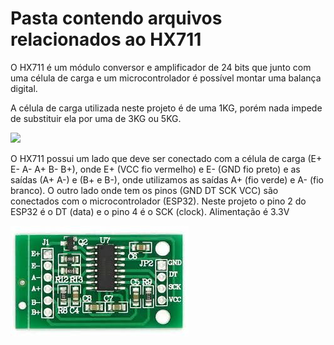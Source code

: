 # Pasta contendo arquivos relacionados ao HX711

O HX711 é um módulo conversor e amplificador de 24 bits que junto com uma célula de carga e um microcontrolador é possível montar uma balança digital. 

A célula de carga utilizada neste projeto é de uma 1KG, porém nada impede de substituir ela por uma de 3KG ou 5KG.

![](https://github.com/suzuki1994/PI3-2024/blob/main/Figuras/C%C3%A9lula%20de%20carga.png)

O HX711 possui um lado que deve ser conectado com a célula de carga (E+ E- A- A+ B- B+), onde E+ (VCC fio vermelho) e E- (GND fio preto) e as saídas (A+ A-) e (B+ e B-), onde utilizamos as saídas A+ (fio verde) e A- (fio branco).
O outro lado onde tem os pinos (GND DT SCK VCC) são conectados com o microcontrolador (ESP32).
Neste projeto o pino 2 do ESP32 é o DT (data) e o pino 4 é o SCK (clock). Alimentação é 3.3V 


![](https://github.com/suzuki1994/PI3-2024/blob/main/Figuras/HX711.jpg)

